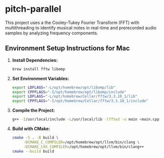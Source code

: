 # pitch-parallel

This project uses a the Cooley-Tukey Fourier Transform (FFT) with multithreading to identify musical notes in real-time and prerecorded audio samples by analyzing frequency components. 

## Environment Setup Instructions for Mac

1. **Install Dependencies:**
    ```sh
    brew install fftw libomp
    ```

2. **Set Environment Variables:**
    ```sh
    export LDFLAGS="-L/opt/homebrew/opt/libomp/lib"
    export CPPFLAGS="-I/opt/homebrew/opt/libomp/include"
    export LDFLAGS="-L/opt/homebrew/Cellar/fftw/3.3.10_1/lib"
    export CPPFLAGS="-I/opt/homebrew/Cellar/fftw/3.3.10_1/include"
    ```

3. **Compile the Project:**
    ```sh
    g++ -I/usr/local/include -L/usr/local/lib -lfftw3 -o main <main.cpp path>
    ```

4. **Build with CMake:**
    ```sh
    cmake -S . -B build \
         -DCMAKE_C_COMPILER=/opt/homebrew/opt/llvm/bin/clang \
         -DCMAKE_CXX_COMPILER=/opt/homebrew/opt/llvm/bin/clang++
    cmake --build build
    ```
